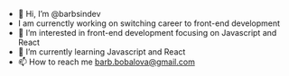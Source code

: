 - 👋 Hi, I’m @barbsindev 
- I am currenctly working on switching career to front-end development
- 👀 I’m interested in front-end development focusing on Javascript and React
- 🌱 I’m currently learning Javascript and React
- 📫 How to reach me barb.bobalova@gmail.com

<!---
barbsindev/barbsindev is a ✨ special ✨ repository because its `README.md` (this file) appears on your GitHub profile.
You can click the Preview link to take a look at your changes.
--->
